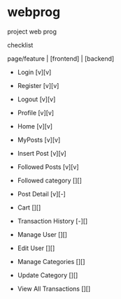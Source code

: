 # webprog
project web prog

checklist

page/feature | [frontend] | [backend]

- Login  [v][v]
- Register  [v][v]
- Logout  [v][v]
- Profile [v][v]

- Home [v][v]
- MyPosts [v][v]
- Insert Post [v][v]
- Followed Posts [v][v]
- Followed category [][]
- Post Detail [v][-]

- Cart [][]
- Transaction History [-][]

- Manage User [][]
- Edit User [][]
- Manage Categories [][]
- Update Category [][]
- View All Transactions [][]